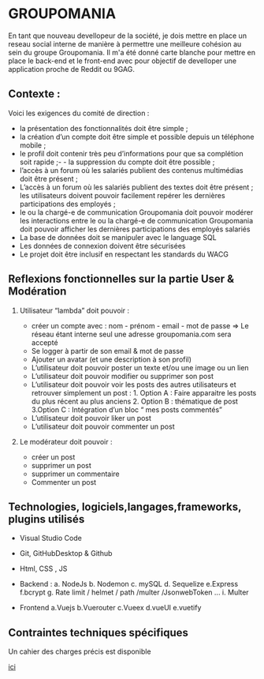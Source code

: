 

# GROUPOMANIA
En tant que nouveau devellopeur de la société, je dois mettre en place un reseau social interne de manière à permettre une meilleure cohésion au sein du groupe Groupomania.
Il m'a été donné carte blanche pour mettre en place le back-end et le front-end avec pour objectif de develloper une application proche de Reddit ou 9GAG.

## Contexte : 
Voici les exigences du comité de direction :
- la présentation des fonctionnalités doit être simple ; 
- la création d’un compte doit être simple et possible depuis un téléphone mobile ;
- le profil doit contenir très peu d’informations pour que sa complétion soit rapide ;- - la suppression du compte doit être possible ; 
- l’accès à un forum où les salariés publient des contenus multimédias doit être présent ;
- L’accès à un forum où les salariés publient des textes doit être présent ; les utilisateurs doivent pouvoir facilement repérer les dernières participations des employés ; 
- le ou la chargé-e de communication Groupomania doit pouvoir modérer les interactions entre le ou la chargé-e de communication Groupomania doit pouvoir afficher les dernières participations des employés salariés
- La base de données doit se manipuler avec le language SQL
- Les données de connexion doivent être sécurisées
- Le projet doit être inclusif en respectant les standards du WACG 


## Reflexions fonctionnelles sur la partie User & Modération

1. Utilisateur “lambda” doit pouvoir :
    - créer un compte avec : nom - prénom - email - mot de passe ⇒ Le réseau étant interne seul une adresse groupomania.com sera accepté
    - Se logger à partir de son email & mot de passe
    - Ajouter un avatar (et une description à son profil)
    - L’utilisateur doit pouvoir poster un texte et/ou une image ou un lien
    - L’utilisateur doit pouvoir modifier ou supprimer son post 
    - L’utilisateur doit pouvoir voir les posts des autres utilisateurs et retrouver simplement un post :
            1. Option A : Faire apparaitre les posts du plus récent au plus anciens
            2. Option B : thématique de post
            3.Option C : Intégration d’un bloc “ mes posts commentés”
    - L’utilisateur doit pouvoir liker un post
    - L’utilisateur doit pouvoir commenter un post

2. Le modérateur doit pouvoir : 
    - créer un post 
    - supprimer un post 
    - supprimer un commentaire 
    - Commenter un post 



## Technologies, logiciels,langages,frameworks, plugins utilisés
- Visual Studio Code
- Git, GitHubDesktop & Github
- Html, CSS , JS

- Backend :
    a. NodeJs
    b. Nodemon
    c. mySQL
    d. Sequelize
    e.Express
    f.bcrypt
    g. Rate limit / helmet / path /multer /JsonwebToken ...
    i. Multer

- Frontend
    a.Vuejs
    b.Vuerouter
    c.Vueex
    d.vueUI
    e.vuetify

## Contraintes techniques spécifiques
Un cahier des charges précis est disponible <p><a href= https://s3-eu-west-1.amazonaws.com/course.oc-static.com/projects/DWJ_FR_P7/Groupomania_Specs_FR_DWJ_VF.pdf> ici </a></p>

